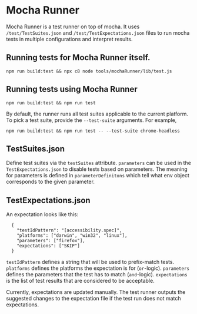 # Mocha Runner

Mocha Runner is a test runner on top of mocha. It uses `/test/TestSuites.json`
and `/test/TestExpectations.json` files to run mocha tests in multiple
configurations and interpret results.

## Running tests for Mocha Runner itself.

```
npm run build:test && npx c8 node tools/mochaRunner/lib/test.js
```

## Running tests using Mocha Runner

```
npm run build:test && npm run test
```

By default, the runner runs all test suites applicable to the current platform.
To pick a test suite, provide the `--test-suite` arguments. For example,

```
npm run build:test && npm run test -- --test-suite chrome-headless
```

## TestSuites.json

Define test suites via the `testSuites` attribute. `parameters` can be used in
the `TestExpectations.json` to disable tests based on parameters. The meaning
for parameters is defined in `parameterDefinitons` which tell what env object
corresponds to the given parameter.

## TestExpectations.json

An expectation looks like this:

```
  {
    "testIdPattern": "[accessibility.spec]",
    "platforms": ["darwin", "win32", "linux"],
    "parameters": ["firefox"],
    "expectations": ["SKIP"]
  }
```

`testIdPattern` defines a string that will be used to prefix-match tests.
`platforms` defines the platforms the expectation is for (`or`-logic).
`parameters` defines the parameters that the test has to match (`and`-logic).
`expectations` is the list of test results that are considered to be acceptable.

Currently, expectations are updated manually. The test runner outputs the
suggested changes to the expectation file if the test run does not match
expectations.
